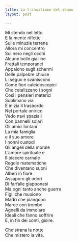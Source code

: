 ```yaml
---
title: La transizione del sonno
layout: post

---
```


Mi stendo nel letto  
E la mente riflette  
Sulle minuzie terrene  
Allora mi concentro  
Sul nero negli occhi  
Alcune bolle gialline  
Frattali temporanei  
Appaiono sugli schermi  
Delle palpebre chiuse  
Li seguo e svaniscono  
Come fiori caleidoscopici  
Che catalizzano i sogni  
Così i pensieri materici  
Sublimano via  
E inizia il trasbordo  
Nel portale onirico  
Vedo navi spaziali  
Con pannelli solari  
Gli amici lontani  
La mia famiglia   
e il suo amore  
I nonni custodi  
Gli angeli della morale  
L’amore spirituale e  
Il piacere carnale  
Regole matematiche  
Che diventano suoni  
Alberi in fiore  
Assaporo gli odori  
Di farfalle giapponesi  
Ma ogni tanto anche guerre  
Figli che muoiono  
Madri che piangono  
Marce con trombe  
Agnelli da immolare  
Ideali che fanno soffrire  
E, in fin dei conti, gioire.

Che strana la notte  
Che mistero la vita.  
